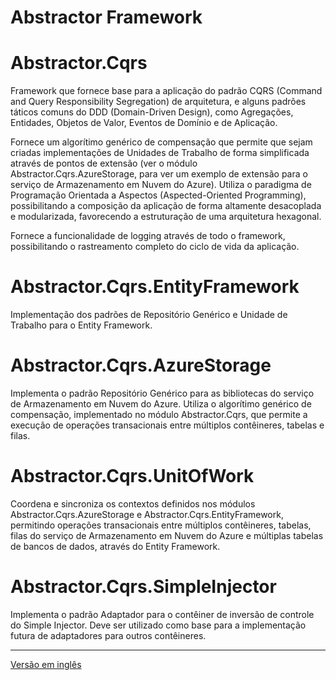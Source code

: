 # Abstractor Framework

# Abstractor.Cqrs

Framework que fornece base para a aplicação do padrão CQRS (Command and Query Responsibility Segregation) de arquitetura, e alguns padrões táticos comuns do DDD (Domain-Driven Design), como Agregações, Entidades,	Objetos de Valor, Eventos de Domínio e de Aplicação.

Fornece um algorítimo genérico de compensação que permite que sejam criadas implementações de Unidades de Trabalho de forma simplificada através de pontos de extensão (ver o módulo Abstractor.Cqrs.AzureStorage, para ver um exemplo de extensão para o serviço de Armazenamento em Nuvem do Azure). Utiliza o paradigma de Programação Orientada a Aspectos (Aspected-Oriented Programming), possibilitando a composição da aplicação de forma altamente desacoplada e modularizada, favorecendo a estruturação de uma arquitetura hexagonal.

Fornece a funcionalidade de logging através de todo o framework, possibilitando o rastreamento completo do ciclo de vida da aplicação.

# Abstractor.Cqrs.EntityFramework

Implementação dos padrões de Repositório Genérico e Unidade de Trabalho para o Entity Framework.
		
# Abstractor.Cqrs.AzureStorage

Implementa o padrão Repositório Genérico para as bibliotecas do serviço de Armazenamento em Nuvem do Azure. Utiliza o algorítimo genérico de compensação, implementado no módulo Abstractor.Cqrs, que permite a execução de operações transacionais entre múltiplos contêineres, tabelas e filas.
		
# Abstractor.Cqrs.UnitOfWork

Coordena e sincroniza os contextos definidos nos módulos Abstractor.Cqrs.AzureStorage e Abstractor.Cqrs.EntityFramework, permitindo operações transacionais entre múltiplos contêineres, tabelas, filas do serviço de Armazenamento em Nuvem do Azure e múltiplas tabelas de bancos de dados, através do Entity Framework.
	
# Abstractor.Cqrs.SimpleInjector

Implementa o padrão Adaptador para o contêiner de inversão de controle do Simple Injector. Deve ser utilizado como base para a implementação futura de adaptadores para outros contêineres.

<hr />

<a href="https://github.com/LeonardoLimaDaSilva/Abstractor/blob/master/README.md">Versão em inglês</a>
